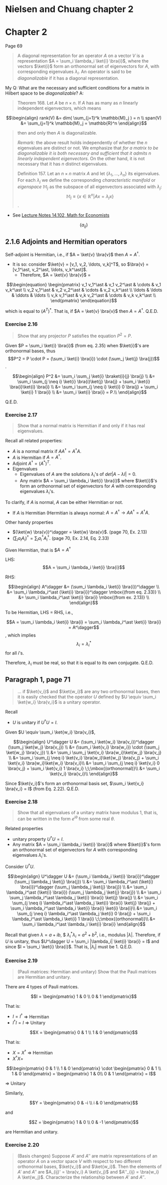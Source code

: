 # Nielsen and Chuang chapter 2


# Chapter 2

Page 69
> A diagonal representation for an operator $A$ on a vector $V$ is a representation $A = \sum_i \lambda_i \ket{i} \bra{i}$, where the vectors $\ket{i}$ form an orthonormal set of eigenvectors for $A$, with corresponding eigenvalues $\lambda_i$.
> An operator is said to be _diagonalizable_ if it has a diagonal representation.

My Q: What are the necessary and sufficient conditions for a matrix in Hilbert space to be _diagonalizable_?
A: 
> Theorem 168. Let $A$ be $n \times n$. If $A$ has as many as $n$ linearly independent eigenvectors, which means
```math
\begin{align}
rank(V) &= dim( \sum_{j=1}^k \mathbb{M}_j ) = n \\
span(V) &= \sum_{j=1}^k \mathbb{M}_j = \mathbb{R}^n
\end{align}
```
>then and only then $A$ is diagonalizable.
>
>*Remark:* the above result holds independently of whether the $n$ eigenvalues are distinct or not.
> We emphasize that *for a matrix to be diagonalizable it is both necessary and sufficient that it admits $n$ linearly independent eigenvectors*.
>On the other hand, it is not necessary that it has $n$ distinct eigenvalues.
>
> Definition 157. Let an $n \times n$ matrix $A$ and let $\lbrace \lambda_1, \ldots, \lambda_n\rbrace$ its eigenvalues. 
> For each $\lambda_j$ we define the corresponding *characteristic manifold* or *eigenspace* $\mathbb{M}_j$ as the subspace of all eigenvectors associated with $\lambda_j$:
$$\mathbb{M}_j \equiv \lbrace x \in \mathbb{R}^n | A x = \lambda_j x \rbrace$$.
* See [Lecture Notes 14.102, Math for Economists](https://web.mit.edu/14.102/www/notes/lecturenotes0927.pdf)


$$\{ a_{ij} \}$$

## 2.1.6 Adjoints and Hermitian operators

Self-adjoint is Hermitian, i.e., if $A = \ket{v} \bra{v}$ then $A = A^\dagger$.

* It is so: consider $\ket{v} = [v_1, v_2, \ldots, v_k]^T$, so $\bra{v} = [v_1^\ast, v_2^\ast, \ldots, v_k^\ast]$.
  * Therefore, 
  $A = \ket{v} \bra{v}$ =
```math  
\begin{equation}
\begin{pmatrix}
  v_1 v_1^\ast & v_1 v_2^\ast & \cdots & v_1 v_k^\ast \\
  v_2 v_1^\ast & v_2 v_2^\ast & \cdots & v_2 v_k^\ast \\
  \ldots       & \ldots       & \ddots & \ldots \\
  v_k v_1^\ast & v_k v_2^\ast & \cdots & v_k v_k^\ast \\
\end{pmatrix}
\end{equation}
```
which is equal to $(A^T)^\ast$. That is, if $A = \ket{v} \bra{v}$ then $A = A^\dagger$. Q.E.D.


### Exercise 2.16
> Show that any projector $P$ satisfies the equation $P^2 = P$.

Given $P = \sum_i \ket{i} \bra{i}$ (from eq. 2.35) when $\ket{i}$'s are orthonormal bases, thus
$$P^2 = P \cdot P = (\sum_i \ket{i} \bra{i}) \cdot (\sum_j \ket{j} \bra{j})$$.
```math  
\begin{align}
P^2 &= \sum_i \sum_j \ket{i} \braket{i}{j} \bra{j} \\
 &= \sum_i \sum_{j \neq i} \ket{i} \bra{i}\ket{j} \bra{j} + \sum_i \ket{i} \bra{i}\ket{i} \bra{i} \\
 &= \sum_i \sum_{j \neq i} \ket{i} 0 \bra{j} + \sum_i \ket{i} 1 \bra{i} \\
 &= \sum_i \ket{i} \bra{i} = P.\\
\end{align}
```
Q.E.D.

### Exercise 2.17
> Show that a normal matrix is Hermitian if and only if it has real eigenvalues.

Recall all related properties:
* $A$ is a normal matrix if $A A^\dagger = A^\dagger A$.
* $A$ is Hermitian if $A = A^\dagger$.
* Adjoint $A^\dagger = (A^\ast)^T$.
* Eigenvalues
  * Eigenvalues of $A$ are the solutions $\lambda_i$'s of $det | A - \lambda I | = 0$.
  * Any matrix $A = \sum_i \lambda_i \ket{i} \bra{i}$ where $\ket{i}$'s form an orthonormal set of eigenvectors for $A$ with corresponding eigenvalues $\lambda_i$'s.

To clarify, if $A$ is normal, $A$ can be either Hermitian or not.
* If $A$ is Hermitian (Hermitian is always normal: $A = A^\dagger \rightarrow A A^\dagger = A^\dagger A$.

Other handy properties
* $(\ket{w} \bra{v})^\dagger = \ket{w} \bra{v}$. (page 70, Ex. 2.13)
* $(\sum_i a_i A_i)^\dagger = \sum_i a_i^\ast A_i^\dagger$. (page 70, Ex. 2.14, Eq. 2.33)

Given Hermitian, that is
$$A = A^\dagger$

LHS:
$$A = \sum_i \lambda_i \ket{i} \bra{i}$$

RHS:
```math
\begin{align}
A^\dagger &= (\sum_i \lambda_i \ket{i} \bra{i})^\dagger \\
&= \sum_i \lambda_i^\ast (\ket{i} \bra{i})^\dagger \mbox{(from eq. 2.33)} \\
&= \sum_i \lambda_i^\ast \ket{i} \bra{i} \mbox{(from ex. 2.13)} \\
\end{align}
```

To be Hermitian, LHS = RHS, i.e.,

$$A = \sum_i \lambda_i \ket{i} \bra{i} = \sum_i \lambda_i^\ast \ket{i} \bra{i} = A^\dagger$$,
which implies
$$\lambda_i = \lambda_i^\ast$$ for all $i$'s.

Therefore, $\lambda_i$ must be real, so that it is equal to its own conjugate. Q.E.D.

## Paragraph 1, page 71
> ... if $\ket{v_i}$ and $\ket{w_i}$ are any two orthonormal bases, then it is easily checked that the operator $U$ defined by $U \equiv \sum_i \ket{w_i} \bra{v_i}$ is a unitary operator.

Recall
* $U$ is unitary if $U^\dagger U = I$.

Given $U \equiv \sum_i \ket{w_i} \bra{v_i}$,
```math
\begin{align}
U^\dagger U &= (\sum_i \ket{w_i} \bra{v_i})^\dagger (\sum_j \ket{w_j} \bra{v_j}) \\
&= (\sum_i \ket{v_i} \bra{w_i}) \cdot (\sum_j \ket{w_j} \bra{v_j}) \\
&= \sum_i \sum_j \ket{v_i} \bra{w_i}\ket{w_j} \bra{v_j} \\
&= \sum_i \sum_{j \neq i} \ket{v_i} \bra{w_i}\ket{w_j} \bra{v_j} + \sum_i \ket{v_i} \bra{w_i}\ket{w_i} \bra{v_i}\\
&= \sum_i \sum_{j \neq i} \ket{v_i} 0 \bra{v_j} + \sum_i \ket{v_i} 1 \bra{v_i} \;\;\mbox{(orthonormal)}\\
&= \sum_i \ket{v_i} \bra{v_i}\\
\end{align}
```

Since $\ket{v_i}$'s form an orthonormal basis set, $\sum_i \ket{v_i} \bra{v_i} = I$ (from Eq. 2.22). Q.E.D.

### Exercise 2.18
> Show that all eigenvalues of a unitary matrix have modulus 1, that is, can be written in the form $e^{i \theta}$ from some real $\theta$.

Related properties
* unitary property $U^\dagger U = I$.
* Any matrix $A = \sum_i \lambda_i \ket{i} \bra{i}$ where $\ket{i}$'s form an orthonormal set of eigenvectors for $A$ with corresponding eigenvalues $\lambda_i$'s.

Consider $U^\dagger U$.
```math
\begin{align}
U^\dagger U &= (\sum_i \lambda_i \ket{i} \bra{i})^\dagger (\sum_j \lambda_j \ket{j} \bra{j}) \\
&= \sum_i \lambda_i^\ast (\ket{i} \bra{i})^\dagger (\sum_j \lambda_j \ket{j} \bra{j}) \\
&= \sum_i \lambda_i^\ast (\ket{i} \bra{i}) (\sum_j \lambda_j \ket{j} \bra{j}) \\
&= \sum_i \sum_j \lambda_i^\ast  \lambda_j \ket{i} \bra{i} \ket{j} \bra{j} \\
&= \sum_i \sum_{j \neq i} \lambda_i^\ast  \lambda_j \ket{i} \bra{i} \ket{j} \bra{j} + \sum_i \lambda_i^\ast  \lambda_i \ket{i} \bra{i} \ket{i} \bra{i}\\
&= \sum_i \sum_{j \neq i} \lambda_i^\ast  \lambda_j \ket{i} 0 \bra{j} + \sum_i \lambda_i^\ast  \lambda_i \ket{i} 1 \bra{i} \;\;\mbox{(orthonormal)}\\
&= \sum_i \lambda_i^\ast  \lambda_i \ket{i} \bra{i}
\end{align}
```

Recall that given $\lambda = a + i b$, $ $\lambda_i^\ast  \lambda_i = a^2 + b^2$, i.e., modulus $|\lambda|$. 
Therefore, if $U$ is unitary, thus $U^\dagger U = \sum_i |\lambda_i| \ket{i} \bra{i} = I$ and since $I = \sum_i \ket{i} \bra{i}$.
That is, $|\lambda_i|$ must be 1. Q.E.D.

### Exercise 2.19
> (Pauli matrices: Hermitian and unitary) Show that the Pauli matrices are Hermitian and unitary.

There are 4 types of Pauli matrices.

```math
I = 
\begin{pmatrix}
1 & 0 \\
0 & 1
\end{pmatrix}
```
That is: 
* $I = I^\dagger$ $\Rightarrow$ Hermitian 
* $I^\dagger I = I$ $\Rightarrow$ Unitary 

```math
X = 
\begin{pmatrix}
0 & 1 \\
1 & 0
\end{pmatrix}
```
That is: 
* $X = X^\dagger$ $\Rightarrow$ Hermitian 
* $X^\dagger X =$ 
```math
\begin{pmatrix}
0 & 1 \\
1 & 0
\end{pmatrix}
\cdot
\begin{pmatrix}
0 & 1 \\
1 & 0
\end{pmatrix}
=
\begin{pmatrix}
1 & 0\\
0 & 1
\end{pmatrix}
= I
```
$\Rightarrow$ Unitary 

Similarly,
```math
Y = 
\begin{pmatrix}
0 & -i \\
i & 0
\end{pmatrix}
```
and 
```math
Z = 
\begin{pmatrix}
1 & 0 \\
0 & -1
\end{pmatrix}
```
are Hermitian and unitary.

### Exercise 2.20
> (Basis changes) Suppose $A'$ and $A''$ are matrix representations of an operator $A$ on a vector space $V$ with respect to two different orthonormal bases, $\ket{v_i}$ and $\ket{w_i}$. Then the elements of $A'$ and $A''$ are $A_{ij}' = \bra{v_i} A \ket{v_j}$ and $A''_{ij} = \bra{w_i} A \ket{w_j}$. Characterize the relationship between $A'$ and $A''$.


